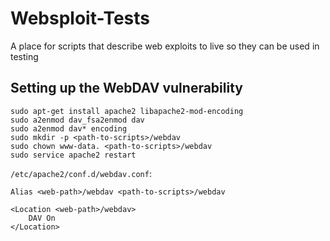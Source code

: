 Websploit-Tests
===============

A place for scripts that describe web exploits to live so they can be used in testing

## Setting up the WebDAV vulnerability

    sudo apt-get install apache2 libapache2-mod-encoding
    sudo a2enmod dav_fsa2enmod dav
    sudo a2enmod dav* encoding
    sudo mkdir -p <path-to-scripts>/webdav
    sudo chown www-data. <path-to-scripts>/webdav
    sudo service apache2 restart

```/etc/apache2/conf.d/webdav.conf```:

```
Alias <web-path>/webdav <path-to-scripts>/webdav

<Location <web-path>/webdav>
    DAV On
</Location>

```